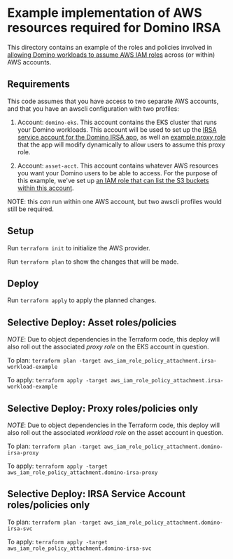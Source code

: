 # Example implementation of AWS resources required for Domino IRSA

This directory contains an example of the roles and policies involved in [allowing Domino workloads to assume AWS IAM roles](https://github.com/dominodatalab/irsa_installation)
across (or within) AWS accounts.

## Requirements

This code assumes that you have access to two separate AWS accounts, and that you have an awscli configuration with two profiles:

1. Account: `domino-eks`. This account contains the EKS cluster that runs your Domino workloads. This account will be used to set up the [IRSA service account for the Domino IRSA app](domino_irsa_svc.tf), as well an [example proxy role](proxy_irsa.tf) that the app will modify dynamically to allow users to assume this proxy role.

2. Account: `asset-acct`. This account contains whatever AWS resources you want your Domino users to be able to access. For the purpose of this example,
we've set up [an IAM role that can list the S3 buckets within this account](asset_roles.tf).

NOTE: this _can_ run within one AWS account, but two awscli profiles would still be required.

## Setup

Run `terraform init` to initialize the AWS provider.

Run `terraform plan` to show the changes that will be made.

## Deploy

Run `terraform apply` to apply the planned changes.

## Selective Deploy: Asset roles/policies

*NOTE*: Due to object dependencies in the Terraform code, this deploy will also roll out the associated _proxy role_ on the EKS account in question.

To plan: `terraform plan -target aws_iam_role_policy_attachment.irsa-workload-example`

To apply: `terraform apply -target aws_iam_role_policy_attachment.irsa-workload-example`

## Selective Deploy: Proxy roles/policies only

*NOTE*: Due to object dependencies in the Terraform code, this deploy will also roll out the associated _workload role_ on the asset account in question.

To plan: `terraform plan -target aws_iam_role_policy_attachment.domino-irsa-proxy`

To apply: `terraform apply -target aws_iam_role_policy_attachment.domino-irsa-proxy`


## Selective Deploy: IRSA Service Account roles/policies only

To plan: `terraform plan -target aws_iam_role_policy_attachment.domino-irsa-svc`

To apply: `terraform apply -target aws_iam_role_policy_attachment.domino-irsa-svc`